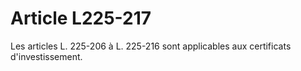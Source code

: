 # Article L225-217

Les articles L. 225-206 à L. 225-216 sont applicables aux certificats d'investissement.